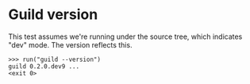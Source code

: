 # Guild version

This test assumes we're running under the source tree, which indicates
"dev" mode. The version reflects this.

    >>> run("guild --version")
    guild 0.2.0.dev9 ...
    <exit 0>
